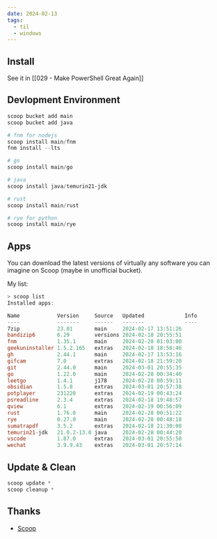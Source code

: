 ```yaml
---
date: 2024-02-13
tags:
  - til
  - windows
---
```


## Install

See it in [[029 - Make PowerShell Great Again]]

## Devlopment Environment

```powershell
scoop bucket add main
scoop bucket add java

# fnm for nodejs
scoop install main/fnm
fnm install --lts

# go
scoop install main/go

# java
scoop install java/temurin21-jdk

# rust
scoop install main/rust

# rye for python
scoop install main/rye
```

## Apps

You can download the latest versions of virtually any software you can imagine on Scoop (maybe in unofficial bucket).

My list:

```powershell
> scoop list
Installed apps:

Name            Version     Source   Updated             Info
----            -------     ------   -------             ----
7zip            23.01       main     2024-02-17 13:51:26
bandizip6       6.29        versions 2024-02-18 20:55:51
fnm             1.35.1      main     2024-02-28 01:03:00
geekuninstaller 1.5.2.165   extras   2024-02-18 18:56:46
gh              2.44.1      main     2024-02-17 13:53:16
gifcam          7.0         extras   2024-02-18 21:59:20
git             2.44.0      main     2024-03-01 20:55:35
go              1.22.0      main     2024-02-28 00:34:40
leetgo          1.4.1       j178     2024-02-28 00:59:11
obsidian        1.5.8       extras   2024-03-01 20:57:38
potplayer       231220      extras   2024-02-19 00:43:24
psreadline      2.3.4       extras   2024-02-18 19:48:57
qview           6.1         extras   2024-02-19 00:56:09
rust            1.76.0      main     2024-02-28 00:51:22
rye             0.27.0      main     2024-02-28 00:48:18
sumatrapdf      3.5.2       extras   2024-02-18 21:30:08
temurin21-jdk   21.0.2-13.0 java     2024-02-28 00:44:20
vscode          1.87.0      extras   2024-03-01 20:55:50
wechat          3.9.9.43    extras   2024-03-01 20:57:14
```

## Update & Clean

```powershell
scoop update *
scoop cleanup *
```

## Thanks

- [Scoop](https://scoop.sh/#/)
